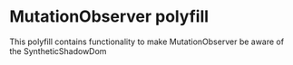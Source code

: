# MutationObserver polyfill

This polyfill contains functionality to make MutationObserver be aware of the SyntheticShadowDom
